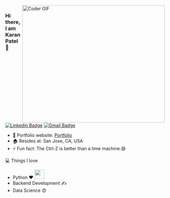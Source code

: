 <img align="right" src="https://user-images.githubusercontent.com/25642379/89112043-60fe4d80-d412-11ea-920f-aa722997007a.gif" alt="Coder GIF" width="450" height="370">

### Hi there, I am Karan Patel 👋
[![Linkedin Badge](https://img.shields.io/badge/-karanpatel5115-blue?style=flat-square&logo=Linkedin&logoColor=white&link=https://www.linkedin.com/in/rajaprerak/)](https://www.linkedin.com/in/karanpatel5115/)
[![Gmail Badge](https://img.shields.io/badge/-karanpatel31105115@gmail.com-c14438?style=flat-square&logo=Gmail&logoColor=white&link=mailto:karanpatel31105115@gmail.com)](mailto:karanpatel31105115@gmail.com)

- 🎯 Portfolio website: [Portfolio](https://kp5115.github.io/)
- :house: Resides at: San Jose, CA, USA 
- ⚡ Fun fact: The Ctrl-Z is better than a time machine.😄


💻 Things I love
- Python :heart: <img src="https://media.giphy.com/media/WUlplcMpOCEmTGBtBW/giphy.gif" width="30"> 
- Backend Development ✍️
- Data Science :heart_eyes:

<!--
**kp5115/kp5115** is a ✨ _special_ ✨ repository because its `README.md` (this file) appears on your GitHub profile.

Here are some ideas to get you started:

- 🔭 I’m currently working on ...
- 🌱 I’m currently learning ...
- 👯 I’m looking to collaborate on ...
- 🤔 I’m looking for help with ...
- 💬 Ask me about ...
- 📫 How to reach me: ...
- 😄 Pronouns: ...
- ⚡ Fun fact: ...
-->
